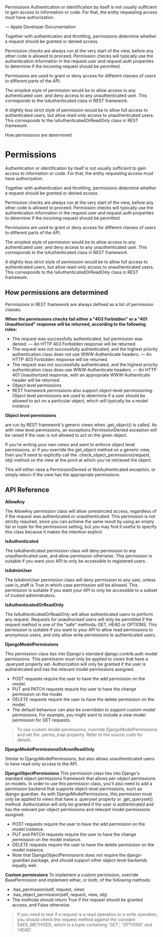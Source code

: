 Permissions
Authentication or identification by itself is not usually sufficient to gain access to information or code. For that, the entity requesting access must have authorization.

— Apple Developer Documentation

Together with authentication and throttling, permissions determine whether a request should be granted or denied access.

Permission checks are always run at the very start of the view, before any other code is allowed to proceed. Permission checks will typically use the authentication information in the request.user and request.auth properties to determine if the incoming request should be permitted.

Permissions are used to grant or deny access for different classes of users to different parts of the API.

The simplest style of permission would be to allow access to any authenticated user, and deny access to any unauthenticated user. This corresponds to the IsAuthenticated class in REST framework.

A slightly less strict style of permission would be to allow full access to authenticated users, but allow read-only access to unauthenticated users. This corresponds to the IsAuthenticatedOrReadOnly class in REST framework.

How permissions are determined
# Permissions

Authentication or identification by itself is not usually sufficient to gain access to information or code. For that, the entity requesting access must have authorization.

Together with authentication and throttling, permissions determine whether a request should be granted or denied access.

Permission checks are always run at the very start of the view, before any other code is allowed to proceed. Permission checks will typically use the authentication information in the request.user and request.auth properties to determine if the incoming request should be permitted.

Permissions are used to grant or deny access for different classes of users to different parts of the API.

The simplest style of permission would be to allow access to any authenticated user, and deny access to any unauthenticated user. This corresponds to the IsAuthenticated class in REST framework.

A slightly less strict style of permission would be to allow full access to authenticated users, but allow read-only access to unauthenticated users. This corresponds to the IsAuthenticatedOrReadOnly class in REST framework.

## How permissions are determined

Permissions in REST framework are always defined as a list of permission classes.

**When the permissions checks fail either a "403 Forbidden" or a "401 Unauthorized" response will be returned, according to the following rules:**

* The request was successfully authenticated, but permission was denied. — An HTTP 403 Forbidden response will be returned.
* The request was not successfully authenticated, and the highest priority authentication class does not use WWW-Authenticate headers. — An HTTP 403 Forbidden response will be returned.
* The request was not successfully authenticated, and the highest priority authentication class does use WWW-Authenticate headers. — An HTTP 401 Unauthorized response, with an appropriate WWW-Authenticate header will be returned.
* Object level permissions
* REST framework permissions also support object-level permissioning. Object level permissions are used to determine if a user should be allowed to act on a particular object, which will typically be a model instance.

**Object level permissions**

are run by REST framework's generic views when .get_object() is called. As with view level permissions, an exceptions.PermissionDenied exception will be raised if the user is not allowed to act on the given object.

If you're writing your own views and want to enforce object level permissions, or if you override the get_object method on a generic view, then you'll need to explicitly call the .check_object_permissions(request, obj) method on the view at the point at which you've retrieved the object.

This will either raise a PermissionDenied or NotAuthenticated exception, or simply return if the view has the appropriate permissions.

## API Reference

**AllowAny**

The AllowAny permission class will allow unrestricted access, regardless of if the request was authenticated or unauthenticated.
This permission is not strictly required, since you can achieve the same result by using an empty list or tuple for the permissions setting, but you may find it useful to specify this class because it makes the intention explicit.

**IsAuthenticated**

The IsAuthenticated permission class will deny permission to any unauthenticated user, and allow permission otherwise.
This permission is suitable if you want your API to only be accessible to registered users.

**IsAdminUser**

The IsAdminUser permission class will deny permission to any user, unless user.is_staff is True in which case permission will be allowed.
This permission is suitable if you want your API to only be accessible to a subset of trusted administrators.

**IsAuthenticatedOrReadOnly**

The IsAuthenticatedOrReadOnly will allow authenticated users to perform any request. Requests for unauthorised users will only be permitted if the request method is one of the "safe" methods; GET, HEAD or OPTIONS.
This permission is suitable if you want to your API to allow read permissions to anonymous users, and only allow write permissions to authenticated users.

**DjangoModelPermissions**

This permission class ties into Django's standard django.contrib.auth model permissions. This permission must only be applied to views that have a .queryset property set. Authorization will only be granted if the user is authenticated and has the relevant model permissions assigned.

* POST requests require the user to have the add permission on the model.
* PUT and PATCH requests require the user to have the change permission on the model.
* DELETE requests require the user to have the delete permission on the model.
* The default behaviour can also be overridden to support custom model permissions. For example, you might want to include a view model permission for GET requests.

>To use custom model permissions, override DjangoModelPermissions and set the .perms_map property. Refer to the source code for details.

**DjangoModelPermissionsOrAnonReadOnly**

Similar to DjangoModelPermissions, but also allows unauthenticated users to have read-only access to the API.

**DjangoObjectPermissions**
This permission class ties into Django's standard object permissions framework that allows per-object permissions on models. In order to use this permission class, you'll also need to add a permission backend that supports object-level permissions, such as django-guardian.
As with DjangoModelPermissions, this permission must only be applied to views that have a .queryset property or .get_queryset() method. Authorization will only be granted if the user is authenticated and has the relevant per-object permissions and relevant model permissions assigned.

* POST requests require the user to have the add permission on the model instance.
* PUT and PATCH requests require the user to have the change permission on the model instance.
* DELETE requests require the user to have the delete permission on the model instance.
* Note that DjangoObjectPermissions does not require the django-guardian package, and should support other object-level backends equally well.

**Custom permissions**
To implement a custom permission, override BasePermission and implement either, or both, of the following methods:

* .has_permission(self, request, view)
* .has_object_permission(self, request, view, obj)
* The methods should return True if the request should be granted access, and False otherwise.

>If you need to test if a request is a read operation or a write operation, you should check the request method against the constant SAFE_METHODS, which is a tuple containing 'GET', 'OPTIONS' and 'HEAD'. 

